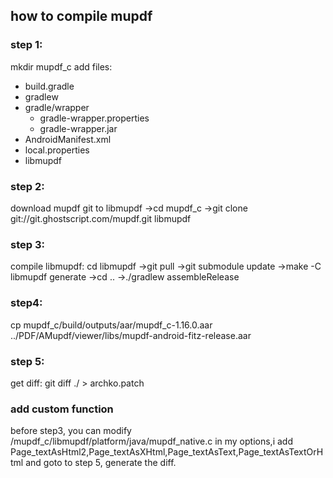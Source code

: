 ## how to compile mupdf
### step 1:
mkdir mupdf_c
add files:
- build.gradle
- gradlew
- gradle/wrapper
    - gradle-wrapper.properties
    - gradle-wrapper.jar
- AndroidManifest.xml
- local.properties
- libmupdf

### step 2:
download mupdf git to libmupdf
->cd mupdf_c
->git clone git://git.ghostscript.com/mupdf.git libmupdf

### step 3:
compile libmupdf:
cd libmupdf
->git pull
->git submodule update
->make -C libmupdf generate
->cd ..
->./gradlew assembleRelease

### step4:
cp mupdf_c/build/outputs/aar/mupdf_c-1.16.0.aar  ../PDF/AMupdf/viewer/libs/mupdf-android-fitz-release.aar

### step 5:
get diff:
git diff ./ > archko.patch

### add custom function
before step3, you can modify /mupdf_c/libmupdf/platform/java/mupdf_native.c
in my options,i add Page_textAsHtml2,Page_textAsXHtml,Page_textAsText,Page_textAsTextOrHtml
and goto to step 5, generate the diff.
